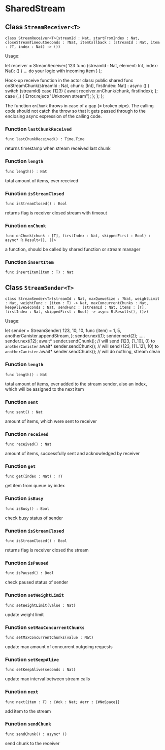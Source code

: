 # SharedStream

## Class `StreamReceiver<T>`

``` motoko
class StreamReceiver<T>(streamId : Nat, startFromIndex : Nat, closeStreamTimeoutSeconds : ?Nat, itemCallback : (streamId : Nat, item : ?T, index : Nat) -> ())
```

Usage:

let receiver = StreamReceiver<Int>(
  123
  func (streamId : Nat, element: Int, index: Nat): () {
    ... do your logic with incoming item
  }
);

Hook-up receive function in the actor class:
public shared func onStreamChunk(streamId : Nat, chunk: [Int], firstIndex: Nat) : async () {
  switch (streamId) case (123) { await receiver.onChunk(chunk, firstIndex); }; case (_) { Error.reject("Unknown stream"); }; };
};

The function `onChunk` throws in case of a gap (= broken pipe). The
calling code should not catch the throw so that it gets passed through to
the enclosing async expression of the calling code.

### Function `lastChunkReceived`
``` motoko
func lastChunkReceived() : Time.Time
```

returns timestamp when stream received last chunk


### Function `length`
``` motoko
func length() : Nat
```

total amount of items, ever received


### Function `isStreamClosed`
``` motoko
func isStreamClosed() : Bool
```

returns flag is receiver closed stream with timeout


### Function `onChunk`
``` motoko
func onChunk(chunk : [T], firstIndex : Nat, skippedFirst : Bool) : async* R.Result<(), ()>
```

a function, should be called by shared function or stream manager


### Function `insertItem`
``` motoko
func insertItem(item : T) : Nat
```


## Class `StreamSender<T>`

``` motoko
class StreamSender<T>(streamId : Nat, maxQueueSize : ?Nat, weightLimit : Nat, weightFunc : (item : T) -> Nat, maxConcurrentChunks : Nat, keepAliveSeconds : Nat, sendFunc : (streamId : Nat, items : [T], firstIndex : Nat, skippedFirst : Bool) -> async R.Result<(), ()>)
```

Usage:

let sender = StreamSender<Int>(
  123,
  10,
  10,
  func (item) = 1,
  5,
  anotherCanister.appendStream,
);
sender.next(1);
sender.next(2);
.....
sender.next(12);
await* sender.sendChunk(); // will send (123, [1..10], 0) to `anotherCanister`
await* sender.sendChunk(); // will send (123, [11..12], 10) to `anotherCanister`
await* sender.sendChunk(); // will do nothing, stream clean

### Function `length`
``` motoko
func length() : Nat
```

total amount of items, ever added to the stream sender, also an index, which will be assigned to the next item


### Function `sent`
``` motoko
func sent() : Nat
```

amount of items, which were sent to receiver


### Function `received`
``` motoko
func received() : Nat
```

amount of items, successfully sent and acknowledged by receiver


### Function `get`
``` motoko
func get(index : Nat) : ?T
```

get item from queue by index


### Function `isBusy`
``` motoko
func isBusy() : Bool
```

check busy status of sender


### Function `isStreamClosed`
``` motoko
func isStreamClosed() : Bool
```

returns flag is receiver closed the stream


### Function `isPaused`
``` motoko
func isPaused() : Bool
```

check paused status of sender


### Function `setWeightLimit`
``` motoko
func setWeightLimit(value : Nat)
```

update weight limit


### Function `setMaxConcurrentChunks`
``` motoko
func setMaxConcurrentChunks(value : Nat)
```

update max amount of concurrent outgoing requests


### Function `setKeepAlive`
``` motoko
func setKeepAlive(seconds : Nat)
```

update max interval between stream calls


### Function `next`
``` motoko
func next(item : T) : {#ok : Nat; #err : {#NoSpace}}
```

add item to the stream


### Function `sendChunk`
``` motoko
func sendChunk() : async* ()
```

send chunk to the receiver
